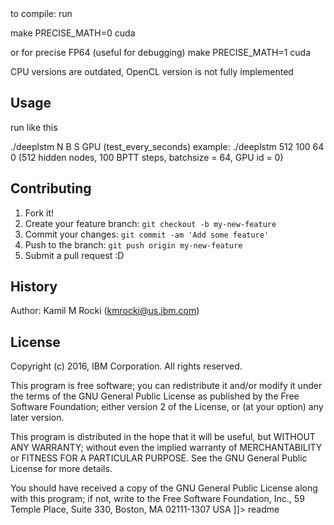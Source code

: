 


<snippet>
  <content><![CDATA[
# ${1:Array-LSTM}
Technical Report: Recurrent Memory Array Structures
Arxiv 1610414, 11 July 2016
## Installation

to compile:
run

make PRECISE_MATH=0 cuda

or for precise FP64 (useful for debugging)
make PRECISE_MATH=1 cuda
 
CPU versions are outdated, OpenCL version is not fully implemented

## Usage
 
run like this
 
./deeplstm N B S GPU (test_every_seconds)
example: ./deeplstm 512 100 64 0 (512 hidden nodes, 100 BPTT steps, batchsize = 64, GPU id = 0)
 
## Contributing
1. Fork it!
2. Create your feature branch: `git checkout -b my-new-feature`
3. Commit your changes: `git commit -am 'Add some feature'`
4. Push to the branch: `git push origin my-new-feature`
5. Submit a pull request :D
## History
Author: Kamil M Rocki (kmrocki@us.ibm.com)
## License
 Copyright (c) 2016, IBM Corporation. All rights reserved.
 
This program is free software; you can redistribute it and/or modify
it under the terms of the GNU General Public License as published by
the Free Software Foundation; either version 2 of the License, or
(at your option) any later version.

 This program is distributed in the hope that it will be useful,
 but WITHOUT ANY WARRANTY; without even the implied warranty of
 MERCHANTABILITY or FITNESS FOR A PARTICULAR PURPOSE.  See the
 GNU General Public License for more details.
 
 You should have received a copy of the GNU General Public License
 along with this program; if not, write to the Free Software
 Foundation, Inc., 59 Temple Place, Suite 330, Boston, MA  02111-1307 USA
]]></content>
  <tabTrigger>readme</tabTrigger>
</snippet>
